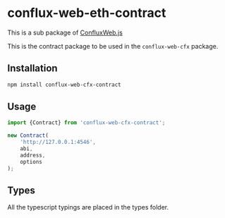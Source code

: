 # conflux-web-eth-contract

This is a sub package of [ConfluxWeb.js][repo]

This is the contract package to be used in the `conflux-web-cfx` package.

## Installation

```bash
npm install conflux-web-cfx-contract
```

## Usage

```js
import {Contract} from 'conflux-web-cfx-contract';

new Contract(
    'http://127.0.0.1:4546',
    abi,
    address,
    options
);
```

## Types 

All the typescript typings are placed in the types folder. 

[repo]: https://github.com/Conflux-Chain/ConfluxWeb
